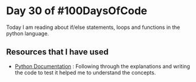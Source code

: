 # Day 30 of #100DaysOfCode
Today I am reading about if/else statements, loops and functions in the python language.
## Resources that I have used
- [Python Documentation](https://docs.python.org/3/tutorial/controlflow.html#id1) : Following through the explanations and writing the code to test it helped me to understand the concepts.
